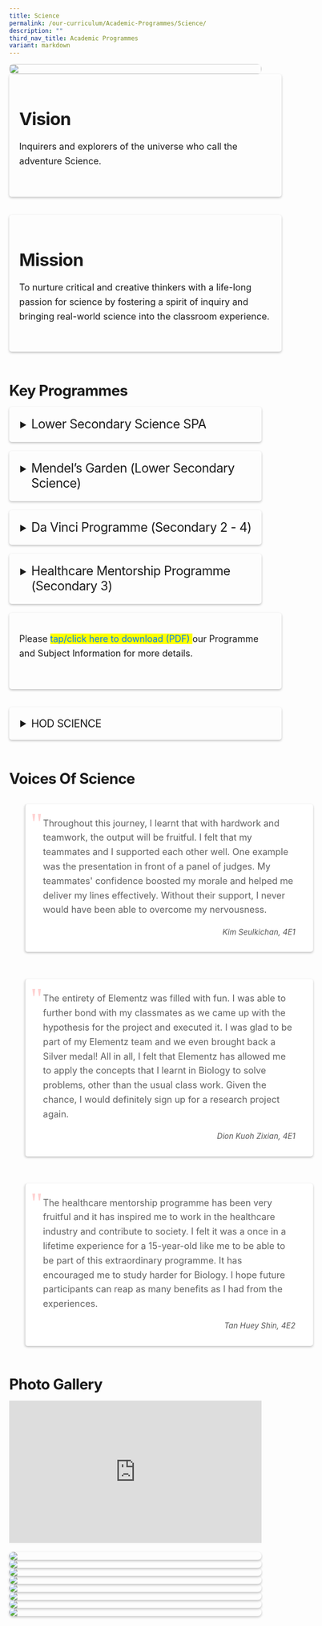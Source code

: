 ```yaml
---
title: Science
permalink: /our-curriculum/Academic-Programmes/Science/
description: ""
third_nav_title: Academic Programmes
variant: markdown
---
```

<div class="yck-component">
    <div class="ken-burns-container">
        <figure><img alt="" src="https://www.yiochukangsec.moe.edu.sg/images/Our%20Curriculum/Academic%20Programmes/Science/S1.jpg" class="ken-burns-image">
        </figure>
    </div>
    <div class="yck-flexbox-grid">
        <div class="column">
            <h2><strong>Vision</strong></h2>
            <p>Inquirers and explorers of the universe who call the adventure Science.</p>
        </div>
        <div class="column">
            <h2><strong>Mission</strong></h2>
            <p>To nurture critical and creative thinkers with a life-long passion for science by fostering a spirit of inquiry and bringing real-world science into the classroom experience.</p>
        </div>
    </div>
</div>
<div class="yck-component">
    <h3 class="yck-h3">Key Programmes</h3>
    <div class="column">
        <details name="keyprog">
            <summary class="yck-h4">Lower Secondary Science SPA</summary>
            <p>In Lower Secondary science SPA, students are taught Science Practical Skills of Performing, Observing and Planning over a period of two years. Skills-based assessments which address the different kinds of laboratory skills in practical work will be embedded to complement the learning cycle. Assessment for learning and assessment as learning will be scheduled during the whole learning cycle.</p>
        </details>
    </div>
    <div class="column">
        <details name="keyprog">
            <summary class="yck-h4">Mendel’s Garden (Lower Secondary Science)</summary>
            <p>“Mendel’s Garden” is an instructional programme inspired by a working life-size experimental greenhouse which demonstrates the applications of vertical urban farming. It is named after the Father of Genetics, Gregor Mendel, who discovered the fundamental laws of inheritance through his work on pea plants grown in his own garden.</p>
            <p>This discovery in one’s own garden provided the impetus for the school to create its own Mendel’s Garden to provide opportunities for students to learn beyond the classroom through hands-on experimentation and collaborative problem-solving. Mendel’s Garden features a vertical growing system that uses sophisticated technology to overcome the challenges of growing crops in limited spaces.</p>
            <p>In this garden, lower secondary science students see Science comes alive in the following focus areas.</p>
            <table class="yck-table">
                <thead>
                    <tr>
                        <th class="yck-th">Focus Area</th>
                        <th class="yck-th">Enabled By “Mendel’s Garden”</th>
                    </tr>
                </thead>
                <tbody>
                    <tr>
                        <td class="yck-td">
                            <p>Science in daily life</p>
                        </td>
                        <td class="yck-td">
                            <p>Students learn Science processes such as photosynthesis and energy conversion in food chains that are paramount to the support of life in the ecosystem.</p>
                        </td>
                    </tr>
                    <tr>
                        <td class="yck-td">
                            <p>Science in society</p>
                        </td>
                        <td class="yck-td">
                            <p>Students apply Science concepts and understand the impact of Science in society. The vertical farming facility taps on sustainable and innovative technology to grow plants/food in a limited space. This relates to the importance of finding innovative solutions to grow food in land-scarce Singapore as observed in the urban farming movement.</p>
                        </td>
                    </tr>
                    <tr>
                        <td class="yck-td">
                            <p>Science and the environment</p>
                        </td>
                        <td class="yck-td">
                            <p>Students understand how energy can be conserved through the application of sustainable technology and the importance of conserving biodiversity.</p>
                        </td>
                    </tr>
                </tbody>
            </table>
        </details>
    </div>
    <div class="column">
        <details name="keyprog">
            <summary class="yck-h4">Da Vinci Programme (Secondary 2 - 4)</summary>
            <p>The Da Vinci Programme is a progressive Science Talent Development Programme that complements the Science department’s core curriculum in developing the scientific minds of our students. The objective of the Da Vinci Programme is to enable selected students who demonstrated an attitude and aptitude for scientific research to participate in research projects under the guidance of teacher mentors from different Science disciplines. </p>
            <p>The students work on research projects under the close mentorship of teacher mentors throughout a two-year programme spanning between Secondary 2 and 3. They will identify problems and attempt to use scientific solutions to investigate. </p>
            <p>Students’ research will culminate in a project presentation at: </p>
            <p>(a) <strong>Unity Scientific Innovation Challenge (USIC)</strong> – Secondary 2;</p>
            <p>(b) <strong><a target="_blank" href="https://www.asrjc.moe.edu.sg/special-programmes/elementz-international-science-research-conference-and-exhibition/">North Zone Elementz Science Research Conference and Exhibition</a></strong> – Secondary 3; and the participation in the</p>
            <p>(c) <strong><a target="_blank" href="https://www.perplexity.ai/search/what-is-the-c-bpauls-science-q-8A5SKKWAR2GWPFUFAhSOuA">C B Paul Science Quiz</a></strong> by ACJC, NTU and NUS, which provides a platform for students to network with other like-minded students and budding scientists in Singapore. – Secondary 4 </p>
        </details>
    </div>
    <div class="column">
        <details name="keyprog">
            <summary class="yck-h4">Healthcare Mentorship programme (Secondary 3)</summary>
            <p>The Healthcare Mentorship programme seeks to expose our Secondary 3 Biology students to the real healthcare environment where they experience first-hand and learn how the knowledge and skills they acquired in school can be applied to the work environment. </p>
            <p>This programme aims to help our students better understand the challenges our healthcare workers face in their work, the importance of giving back to the society, and inspire them to possibly seek out a career in the healthcare sector. </p>
        </details>
    </div>
    <div class="yck-flexbox-grid">
        <div class="column">
                <p>Please <mark>
                        <a href="https://www.yiochukangsec.moe.edu.sg/files/Academic%20Programmes/Science/Science_Department_Programme_and_Subject_Information.pdf">tap/click here to download (PDF)</a> </mark>our Programme and Subject Information for more details.</p>
        </div>
        <div class="column">
            <details>
                <summary class="yck-h5">HOD Science</summary>
                <p class="yck-h6 scale-in-ver-top">Ms Alicia Lock [ext 207]</p>
            </details>
        </div>
    </div>
</div>
<div class="yck-component">
    <h3 class="yck-h3">Voices of Science</h3>
    <div class="yck-flexbox-grid">
        <blockquote>Throughout this journey, I learnt that with hardwork and teamwork, the output will be fruitful. I felt that my teammates and I supported each other well. One example was the presentation in front of a panel of judges. My teammates' confidence boosted my morale and helped me deliver my lines effectively. Without their support, I never would have been able to overcome my nervousness.
            <cite>Kim Seulkichan, 4E1</cite></blockquote>
        <blockquote>The entirety of Elementz was filled with fun. I was able to further bond with my classmates as we came up with the hypothesis for the project and executed it. I was glad to be part of my Elementz team and we even brought back a Silver medal! All in all, I felt that Elementz has allowed me to apply the concepts that I learnt in Biology to solve problems, other than the usual class work. Given the chance, I would definitely sign up for a research project again.<cite>Dion Kuoh Zixian, 4E1</cite></blockquote>
        <blockquote>The healthcare mentorship programme has been very fruitful and it has inspired me to work in the healthcare industry and contribute to society. I felt it was a once in a lifetime experience for a 15-year-old like me to be able to be part of this extraordinary programme. It has encouraged me to study harder for Biology. I hope future participants can reap as many benefits as I had from the experiences.<cite>Tan Huey Shin, 4E2</cite></blockquote>
    </div>
</div>
<div class="yck-component">
    <h3 class="yck-h3">Photo Gallery</h3>
    <div class="video-container">
        <iframe allowfullscreen="" allow="accelerometer; autoplay; clipboard-write; encrypted-media; gyroscope; picture-in-picture; web-share" frameborder="0" title="YouTube video player" src="https://www.youtube.com/embed/nZCKqhtKvpw?si=z-SAlXSSvO_9uQC_" height="315" width="560"></iframe>
    </div>
    <figure>
        <img src="https://www.yiochukangsec.moe.edu.sg/images/Our%20Curriculum/Academic%20Programmes/Science/S2.png">
    </figure>
    <figure>
        <img src="https://www.yiochukangsec.moe.edu.sg/images/Our%20Curriculum/Academic%20Programmes/Science/S3.png">
    </figure>
    <figure>
        <img src="https://www.yiochukangsec.moe.edu.sg/images/Our%20Curriculum/Academic%20Programmes/Science/S4.png">
    </figure>
    <figure>
        <img src="https://www.yiochukangsec.moe.edu.sg/images/Our%20Curriculum/Academic%20Programmes/Science/S5.png">
    </figure>
    <figure>
        <img src="https://www.yiochukangsec.moe.edu.sg/images/Our%20Curriculum/Academic%20Programmes/Science/S6.png">
    </figure>
    <figure>
        <img src="https://www.yiochukangsec.moe.edu.sg/images/Our%20Curriculum/Academic%20Programmes/Science/S7.png">
    </figure>
    <figure>
        <img src="https://www.yiochukangsec.moe.edu.sg/images/Our%20Curriculum/Academic%20Programmes/Science/S8.png">
    </figure>
    <figure>
        <img src="https://www.yiochukangsec.moe.edu.sg/images/Our%20Curriculum/Academic%20Programmes/Science/S9.png">
    </figure>
</div>


<style>
:root {
    --yck-text-line-height: 1.6em;
    --yck-heading-line-height: 1.2em;
    --yck-heading-letter-spacing: -0.02em;
    --yck-spacing-unit: 1em;
    --yck-box-shadow: 0 2px 4px rgba(0, 0, 0, 0.25);
    --yck-transition-timing: cubic-bezier(0.4, 0, 0.2, 1);

    --yck-step--2: clamp(0.7813rem, 0.9263rem + -0.1872vw, 0.8889rem);
    --yck-step--1: clamp(0.9375rem, 1.0217rem + -0.1087vw, 1rem);
    --yck-step-0: clamp(1.125rem, 1.125rem + 0vw, 1.125rem);
    --yck-step-1: clamp(1.2656rem, 1.2363rem + 0.1467vw, 1.35rem);
    --yck-step-2: clamp(1.4238rem, 1.3556rem + 0.3412vw, 1.62rem);
    --yck-step-3: clamp(1.6018rem, 1.4828rem + 0.5951vw, 1.944rem);
    --yck-step-4: clamp(1.802rem, 1.6174rem + 0.9231vw, 2.3328rem);
    --yck-step-5: clamp(2.0273rem, 1.7587rem + 1.3427vw, 2.7994rem);

    --yck-space-s-xl: clamp(0.75rem, 0.2143rem + 3.9286vw, 3.75rem);
    interpolate-size: allow-keywords;
}

.yck-component {
    line-height: var(--yck-text-line-height);
    letter-spacing: normal;
    font-size: var(--yck-step-0);
    margin-bottom: var(--yck-space-s-xl);
}

.yck-component h2,
.yck-component h3,
.yck-component p {
    overflow-wrap: break-word;
}

.yck-component h2,
.yck-component h3 {
    text-wrap: balance;
}

.yck-component p {
    text-wrap: pretty;
    margin-bottom: var(--yck-space-s-xl);
}

.yck-component p:last-child {
    margin-bottom: calc(var(--yck-spacing-unit) * 2);
}

.yck-component h2 {
    font-size: var(--yck-step-4);
    margin-bottom: calc(var(--yck-spacing-unit) * 0.6);
    text-transform: capitalize;
    line-height: var(--yck-heading-line-height);
    letter-spacing: var(--yck-heading-letter-spacing);
}

.yck-component .yck-h3,
.yck-component h3 {
    font-size: var(--yck-step-3);
    margin-bottom: calc(var(--yck-spacing-unit) * 0.5);
    text-transform: capitalize;
    line-height: var(--yck-heading-line-height);
    letter-spacing: var(--yck-heading-letter-spacing);
}

.yck-component .yck-h4 {
    font-size: var(--yck-step-2);
    margin-bottom: calc(var(--yck-spacing-unit) * 0.3);
    text-transform: capitalize;
    line-height: var(--yck-heading-line-height);
    letter-spacing: var(--yck-heading-letter-spacing);
}

.yck-component .yck-h5 {
    font-size: var(--yck-step-1);
    margin-bottom: calc(var(--yck-spacing-unit) * 0.1);
    text-transform: uppercase;
    line-height: var(--yck-heading-line-height);
    letter-spacing: var(--yck-heading-letter-spacing);
}

.yck-component .yck-h6 {
    font-size: var(--yck-step-0);
    margin-bottom: var(--yck-spacing-unit);
    text-transform: uppercase;
    line-height: var(--yck-heading-line-height);
    letter-spacing: var(--yck-heading-letter-spacing);
}

.yck-component a {
    /* Base link style */
    text-decoration: none;
    color: #007bff;
    position: relative;
    /* Needed for the pseudo-element positioning */
    padding-bottom: 2px;
    /* Space for the underline */
}

.yck-component a::after {
    /* Pseudo-element for the underline */
    content: '';
    position: absolute;
    width: 0;
    height: 1px;
    /* Thickness of the line */
    bottom: 0;
    left: 0;
    background-color: currentColor;
    /* Use the link's color */
    transition: width 0.3s var(--yck-transition-timing);
    /* Animate width */
}

.yck-component a:hover::after {
    /* On hover, expand the line */
    width: 100%;
}

.yck-component a:hover {
    /* Remove default underline if any was added by browser */
    text-decoration: none;
}

/* Table Styles */
.yck-component .yck-table {
    border-collapse: collapse;
    width: 100%;
    max-width: 100%;
    margin-top: 0.5em;
    margin-bottom: var(--yck-spacing-unit);
}

.yck-component .yck-th {
    background-color: #f2f2f2;
    text-align: left;
    border-bottom: 1px dotted #ddd;
    text-transform: uppercase;
    padding: calc(var(--yck-spacing-unit) * 0.75);
    font-weight: bold;
    font-size: var(--yck-step-0);
    letter-spacing: 0.05em;
    vertical-align: top;
}

.yck-component .yck-td {
    border-bottom: 1px dotted #ddd;
    min-width: 120px;
    max-width: 100%;
    word-wrap: break-word;
    text-wrap: pretty;
    padding: calc(var(--yck-spacing-unit) * 0.75);
    vertical-align: top;
}

.yck-component .yck-table tbody .yck-td,
.yck-component .yck-table tbody .yck-td p {
    margin-top: 0;
    margin-bottom: calc(var(--yck-spacing-unit) * 0.5);
    line-height: 1.5rem;
    padding-bottom: 0.25em;
    font-size: var(--yck-step-0);
}

.yck-component .yck-table tbody tr:last-child .yck-td:last-child,
.yck-component .yck-table tbody tr:last-child .yck-td:last-child p:last-child {
    margin-bottom: var(--yck-spacing-unit);
}

.yck-component .video-container {
    position: relative;
    width: 100%;
    padding-bottom: 56.25%;
    /* 16:9 aspect ratio */
    height: 0;
    overflow: hidden;
    margin-bottom: var(--yck-spacing-unit);
}

.yck-component .video-container iframe {
    position: absolute;
    top: 0;
    left: 0;
    width: 100%;
    height: 100%;
}

.yck-component .column {
    break-inside: avoid;
    /* Prevents content from breaking across columns */
    page-break-inside: avoid;
    /* For older browsers */
    padding: 20px;
    /*     margin-block:  calc(var(--yck-spacing-unit)*0.5); */
    border-radius: 5px;
    box-shadow: var(--yck-box-shadow);
}

.yck-component .column {
    margin-bottom: var(--yck-spacing-unit) !important;
}

/* Apply the animation on hover */

/* Revert the animation when not hovering */
.yck-component .column ul li:not(:hover) {
    animation: fadeOut 1.25s forwards;
}



/* .yck-component .yck-flexbox-grid {
                           --yck-min: minmax(25ch 100%);
                           --yck-gap: 1.5em;
                           display: flex;
                           flex-wrap: wrap;
                           list-style: none;
                           gap: var(--yck-gap);
                       }

                       .yck-component .yck-flexbox-grid>* {
                           flex: 1 0 var(--yck-min);
                           list-style: none;
                       }
                        */

.yck-component .yck-flexbox-grid {

    --yck-gap: 1em;
    display: flex;
    flex-wrap: wrap;
    list-style: none;
    gap: var(--yck-gap);
    padding: 0;
    margin: 0;
}

.yck-component .yck-flexbox-grid>* {
    flex-grow: 1;
    flex-shrink: 0;
    flex-basis: calc((100% - var(--yck-gap)) / 4);
    min-width: calc((100% - var(--yck-gap)) / 2);
    list-style: none;
}

@media (max-width:1000px) {
    .yck-component .yck-flexbox-grid>* {
        flex-basis: 100%;
    }
}

.yck-component .yck-flexbox-grid .isomer-card .isomer-card-body .isomer-card-title:has(+.isomer-card-description) {
    margin-bottom: 0.75rem
}

.yck-component .yck-flexbox-grid .isomer-card .isomer-card-body .isomer-card-title:has(+.isomer-card-link),
.yck-component .yck-flexbox-grid .isomer-card .isomer-card-body .isomer-card-description:has(+.isomer-card-link) {
    margin-bottom: 1.5rem
}

.yck-component blockquote {
    position: relative;
    padding: 25px 35px;
    background-color: white;
    border-radius: 5px;
    box-shadow: var(--yck-box-shadow);
}

.yck-component blockquote::before {
    content: '"';
    position: absolute;
    top: 25px;
    left: 10px;
    color: #ff6b6b !important;
    font-size: 60px;
    font-family: Georgia, serif;
    opacity: 0.3;
}

.yck-component cite {
    display: block;
    margin-top: var(--yck-spacing-unit);
    font-size: var(--yck-step--1);
    font-style: italic;
    color: #555;
    text-align: right;
}

.yck-component figure {
    /*   border: thin #c0c0c0 solid; */
    display: flex !important;
    flex-flow: column !important;
    /*   padding: 5px; */
    max-width: 100%;
    margin: auto !important;
}

.yck-component figure img {
    border-radius: 8px;
    box-shadow: var(--yck-box-shadow);
}

.ken-burns-container {
    max-width: 100%;
    overflow: hidden;
    position: relative;
    border-radius: 8px;
}

.ken-burns-image {
    width: 100%;
    height: 100%;
    object-fit: cover;
    animation: kenBurns 30s var(--yck-transition-timing) infinite alternate;
}

@keyframes kenBurns {
    from {
        transform: scale(1);
    }

    to {
        transform: scale(1.3);
    }
}

details {
    overflow: hidden;
}

details * {
    margin: 0 !important;
}

details>p {
    margin-inline-start: 1.5rem !important;
    padding-block: calc(var(--yck-spacing-unit) * 0.5);
}

summary {
    margin-inline-start: 1.5rem !important;
    list-style-position: outside;
    cursor: pointer;
    font-size: var(--yck-step-1);
}

summary::marker {
    font-size: var(--yck-step-1);
}

details::details-content {
    font-size: var(--yck-step-0);
    block-size: 0;
    transition:
        block-size 1s,
        content-visibility 1s;
    transition-behavior: allow-discrete;
}

details[open]::details-content {
    block-size: auto;
    -webkit-animation: fade-in 1.6s cubic-bezier(0.390, 0.575, 0.565, 1.000) both;
    animation: fade-in 1.6s ease-in both;
}


/* Define the keyframes for the fadeIn effect */

/* Define the keyframes for the fadeOut effect */
@keyframes fadeOut {
    from {
        border-bottom: 1px solid #e37f2a;
    }

    to {
        border-bottom: 1px solid #eee;
    }
}

/**
                        * ----------------------------------------
                        * animation fade-in
                        * ----------------------------------------
                        */
@-webkit-keyframes fade-in {
    0% {
        opacity: 0;
    }

    100% {
        opacity: 1;
    }
}

@keyframes fade-in {
    0% {
        opacity: 0;
    }

    100% {
        opacity: 1;
    }
}

/**
                        * ----------------------------------------
                        * animation kenburns-right
                        * ----------------------------------------
                        */

/**
                        * ----------------------------------------
                        * animation kenburns-bottom
                        * ----------------------------------------
                        */

/**
                        * ----------------------------------------
                        * animation kenburns-top
                        * ----------------------------------------
                        */

/**
                        * ----------------------------------------
                        * animation kenburns-left
                        * ----------------------------------------
                        */

@media (prefers-reduced-motion: reduce) {
    * {
        animation-duration: 0.01ms !important;
        animation-iteration-count: 1 !important;
        transition-duration: 0.01ms !important;
        scroll-behavior: auto !important;
    }
}
</style>